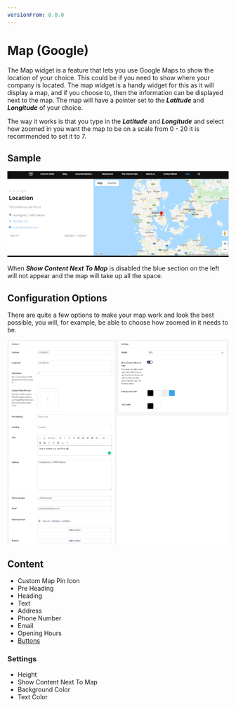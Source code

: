 ```yaml
---
versionFrom: 8.0.0
---
```


# Map (Google)

The Map widget is a feature that lets you use Google Maps to show the location of your choice. This could be if you need to show where your company is located. The map widget is a handy widget for this as it will display a map, and if you choose to, then the information can be displayed next to the map. The map will have a pointer set to the ***Latitude*** and ***Longitude*** of your choice.

The way it works is that you type in the ***Latitude*** and ***Longitude*** and select how zoomed in you want the map to be on a scale from 0 - 20 it is recommended to set it to 7.

## Sample

![Frontend example of the Map widget with default details added to info fields](images/Map-Front.png)

When ***Show Content Next To Map*** is disabled the blue section on the left will not appear and the map will take up all the space.

## Configuration Options

There are quite a few options to make your map work and look the best possible, you will, for example, be able to choose how zoomed in it needs to be.

![the map backoffice](images/Map-final.png)

## Content

- Custom Map Pin Icon
- Pre Heading
- Heading
- Text
- Address
- Phone Number
- Email
- Opening Hours
- [Buttons](../../Buttons/index.md)

### Settings

- Height
- Show Content Next To Map
- Background Color
- Text Color
